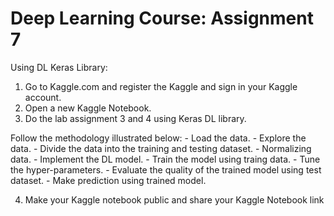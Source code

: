# Deep Learning Course: Assignment 7
Using DL Keras Library:
  1. Go to Kaggle.com and register the Kaggle and sign in your Kaggle account.
  2. Open a new Kaggle Notebook.
  3. Do the lab assignment 3 and 4 using Keras DL library.
  
  Follow the methodology illustrated below:
    - Load the data.
    - Explore the data.
    - Divide the data into the training and testing dataset.
    - Normalizing data.
    - Implement the DL model.
    - Train the model using traing data.
    - Tune the hyper-parameters.
    - Evaluate the quality of the trained model using test dataset.
    - Make prediction using trained model.
    
  4. Make your Kaggle notebook public and share your Kaggle Notebook link
